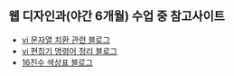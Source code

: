 ## 웹 디자인과(야간 6개월) 수업 중 참고사이트
 + [vi 문자열 치환 관련 블로그](http://gypark.pe.kr/wiki/Vi%EB%A1%9C%EB%AC%B8%EC%9E%90%EC%97%B4%EC%B9%98%ED%99%98%ED%95%98%EA%B8%B0)
 + [vi 편집기 명령어 정리 블로그](https://hyeonstorage.tistory.com/274)
 + [16진수 색상표 블로그](http://www.n2n.pe.kr/lev-1/color.htm)
